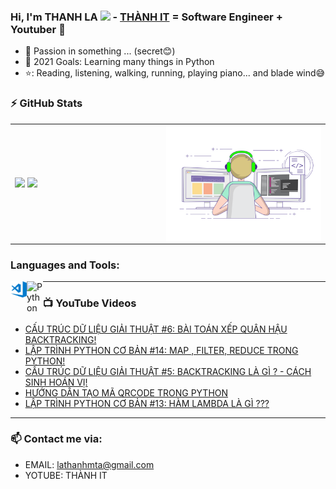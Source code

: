 ### Hi, I'm THANH LA <img src="https://media.giphy.com/media/hvRJCLFzcasrR4ia7z/giphy.gif" width="25px"> -  [THÀNH IT][website] = Software Engineer + Youtuber 🌻  


- 🔭 Passion in something ... (secret😊)
- 💪 2021 Goals: Learning many things in Python
- ⭐: Reading, listening, walking, running, playing piano... and blade wind😅

### :zap: GitHub Stats

<table>
<tr>
  <td width="48%">
    <img src="https://github-readme-stats.vercel.app/api?username=ThanhLa1802&show_icons=true&hide=contribs,issues&hide_border=true" />
    <img src="https://github-readme-stats.vercel.app/api/top-langs/?username=ThanhLa1802&layout=compact&show_icons=true&hide_border=true" />
  </td>
  <td width="52%"><img alt="gif" align="right" src=".github/assets/coding-freak.gif"/></td>
</tr>
<table>

### Languages and Tools:
<img align="left" alt="Visual Studio Code" width="26px" src="https://raw.githubusercontent.com/github/explore/80688e429a7d4ef2fca1e82350fe8e3517d3494d/topics/visual-studio-code/visual-studio-code.png" />
<img align="left" alt="Python" width="26px" src="https://upload.wikimedia.org/wikipedia/commons/thumb/0/0a/Python.svg/1200px-Python.svg.png" /> 

---

### 📺 YouTube Videos

<!-- YOUTUBE:START -->
- [CẤU TRÚC DỮ LIỆU GIẢI THUẬT #6: BÀI TOÁN XẾP QUÂN HẬU BACKTRACKING!](https://www.youtube.com/watch?v=SbTIj8c3oic)
- [LẬP TRÌNH PYTHON CƠ BẢN #14: MAP , FILTER, REDUCE TRONG PYTHON!](https://www.youtube.com/watch?v=bkd53lM9ZU4)
- [CẤU TRÚC DỮ LIỆU GIẢI THUẬT #5: BACKTRACKING LÀ GÌ ? - CÁCH SINH HOÁN VỊ!](https://www.youtube.com/watch?v=uVzUlK3Dk-I)
- [HƯỚNG DẪN TẠO MÃ QRCODE TRONG PYTHON](https://www.youtube.com/watch?v=oXk6tzfvIQU)
- [LẬP TRÌNH PYTHON CƠ BẢN #13: HÀM LAMBDA LÀ GÌ ???](https://www.youtube.com/watch?v=uSq0EItgTeA)
<!-- YOUTUBE:END -->

---

### 📫 Contact me via:
- EMAIL: lathanhmta@gmail.com
- YOTUBE: THÀNH IT

[website]: https://www.youtube.com/channel/UC9L5_YMFz8JfBeQtUic8-3A
